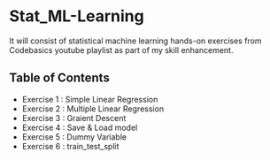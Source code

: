 # Stat_ML-Learning
It will consist of statistical machine learning hands-on exercises from Codebasics youtube playlist as part of my skill enhancement.

## Table of Contents
- Exercise 1 : Simple Linear Regression
- Exercise 2 : Multiple Linear Regression
- Exercise 3 : Graient Descent
- Exercise 4 : Save & Load model
- Exercise 5 : Dummy Variable
- Exercise 6 : train_test_split
